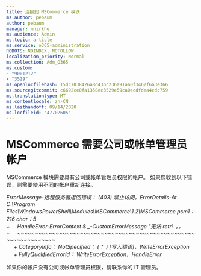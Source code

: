 ```yaml
---
title: 连接到 MSCommerce 模块
ms.author: pebaum
author: pebaum
manager: mnirkhe
ms.audience: Admin
ms.topic: article
ms.service: o365-administration
ROBOTS: NOINDEX, NOFOLLOW
localization_priority: Normal
ms.collection: Adm_O365
ms.custom:
- "9001212"
- "3529"
ms.openlocfilehash: 15dc7038426a8d436c236a91aa0f3462f6a3e366
ms.sourcegitcommit: c6692ce0fa1358ec3529e59ca0ecdfdea4cdc759
ms.translationtype: MT
ms.contentlocale: zh-CN
ms.lasthandoff: 09/14/2020
ms.locfileid: "47702605"
---
```

# <a name="mscommerce-requires-a-company-or-billing-administrator-account"></a>MSCommerce 需要公司或帐单管理员帐户

MSCommerce 模块需要具有公司或帐单管理员权限的帐户。 如果您收到以下错误，则需要使用不同的帐户重新连接。

*ErrorMessage-远程服务器返回错误： (403) 禁止访问。ErrorDetails-At C:\Program Files\WindowsPowerShell\Modules\MSCommerce\1.2\MSCommerce.psm1： 216 char：5*<br>
*+&nbsp;&nbsp;&nbsp;&nbsp;&nbsp;HandleError-ErrorContext $ _-CustomErrorMessage "无法 retri .。。*<br>
\+&nbsp;&nbsp;&nbsp;&nbsp;&nbsp;~~~~~~~~~~~~~~~~~~~~~~~~~~~~~~~~~~~~~~~~~~~~~~~~~~~~~~~~~~~~~~~~~<br>
&nbsp;&nbsp;&nbsp;&nbsp;&nbsp;*+ CategoryInfo： NotSpecified： (： ) [写入错误]，WriteErrorException*<br>
&nbsp;&nbsp;&nbsp;&nbsp;&nbsp;*+ FullyQualifiedErrorId： WriteErrorException，HandleError*

如果你的帐户没有公司或帐单管理员权限，请联系你的 IT 管理员。
